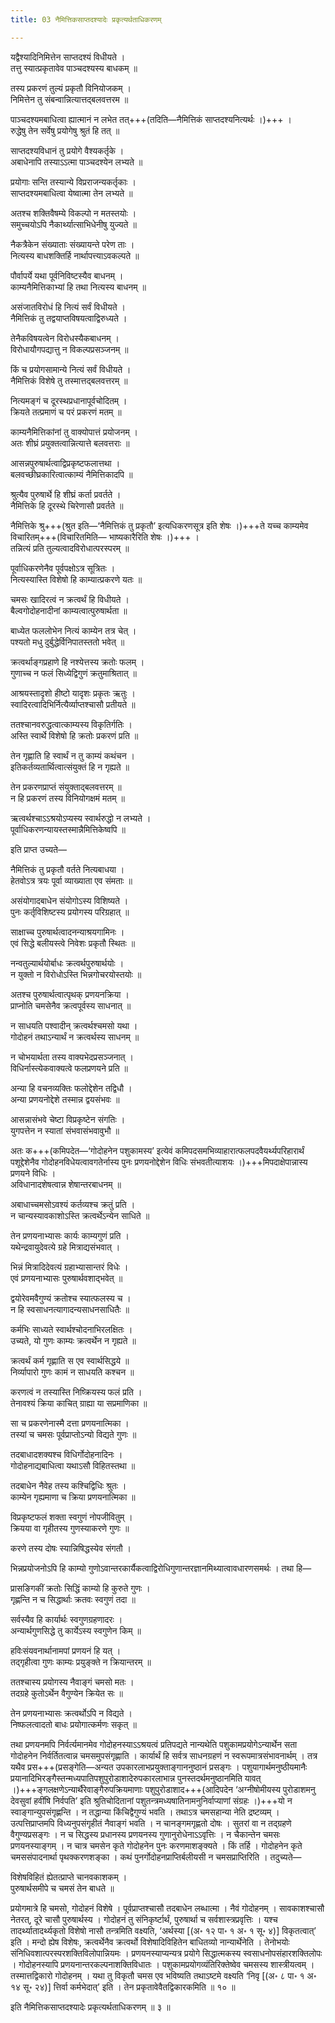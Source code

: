 ```yaml
---
title: 03 नैमित्तिकसाप्तदश्यादेः प्रकृत्यर्थताधिकरणम्

---
```


यद्वैश्यादिनिमित्तेन साप्तदश्यं विधीयते ।  
तत्तु स्यात्प्रकृतावेव पाञ्चदश्यस्य बाधकम् ॥  


तस्य प्रकरणं तुल्यं प्रकृतौ विनियोजकम् ।  
निमित्तेन तु संबन्वान्नित्यात्तद्बलवत्तरम ॥  


पाञ्चदश्यमबाधित्वा ह्यात्मानं न लभेत तत्+++(तदिति—नैमित्तिकं साप्तदश्यनित्यर्थः ।)+++ ।  
रुद्धेषु तेन सर्वेषु प्रयोगेषु श्रुतं हि तत् ॥  


साप्तदश्यविधानं तु प्रयोगे वैश्यकर्तृके ।  
अबाधेनापि तस्याऽऽत्मा पाञ्चदश्येन लभ्यते ॥  


प्रयोगाः सन्ति तस्यान्ये विप्रराजन्यकर्तृकाः ।  
साप्तदश्यमबाधित्वा येष्वात्मा तेन लभ्यते ॥  


अतश्च शक्तिवैषम्ये विकल्पो न मतस्तयोः ।  
समुच्चयोऽपि नैकार्थ्यात्साभिधेनीषु युज्यते ॥  


नैकत्रैकेन संख्याताः संख्यायन्ते परेण ताः ।  
नित्यस्य बाधशक्तिर्हि नार्थापत्त्याऽवकल्पते ॥  


पौर्वापर्ये यथा पूर्वनिविष्टस्यैव बाधनम् ।  
काम्यनैमित्तिकाभ्यां हि तथा नित्यस्य बाधनम् ॥  


असंजातविरोधं हि नित्यं सर्वं विधीयते ।  
नैमित्तिकं तु तद्वयाप्तविषयत्वाद्विरुध्यते ।  


तेनैकविषयत्वेन विरोधस्यैकबाधनम् ।  
विरोधायौगपद्यात्तु न विकल्पप्रसञ्जनम् ॥  


किं च प्रयोगसामान्ये नित्यं सर्वं विधीयते ।  
नैमित्तिकं विशेषे तु तस्मात्तद्बलवत्तरम् ॥  


नित्यमङ्गं च दूरस्थप्रधानापूर्वचोदितम् ।  
क्रियते तत्प्रमाणं च परं प्रकरणं मतम् ॥  


काम्यनैमित्तिकांनां तु वाक्योपात्तं प्रयोजनम् ।  
अतः शीघ्रं प्रयुक्तत्वान्नित्यात्ते बलवत्तराः ॥  


आसन्नपुरुषार्थत्वाद्विप्रकृष्टफलात्तथा ।  
बलवच्छीघ्रकारित्वात्काम्यं नैमित्तिकादपि ॥  


श्रुत्यैव पुरुषार्थे हि शीघ्रं कर्ता प्रवर्तते ।  
नैमित्तिके हि दूरस्थे चिरेणासौ प्रवर्तते ॥  


नैमित्तिके श्रु+++(श्रुत इति—‘नैमित्तिकं तु प्रकृतौ’ इत्यधिकरणसूत्र इति शेषः ।)+++ते यच्च काम्यमेव विचारितम्+++(विचारितमिति— भाष्यकारैरिति शेषः ।)+++ ।  
तन्नित्यं प्रति तुल्यत्वादविरोधात्परस्परम् ॥  


पूर्वाधिकरणेनैव पूर्वपक्षोऽत्र सूत्रितः ।  
नित्यस्यास्ति विशेषो हि काम्यात्प्रकरणे यतः ॥  


चमसः खादिरत्वं न क्रत्वर्थं हि विधीयते ।  
बैल्वगोदोहनादीनां काम्यत्वात्पुरुषार्थता ॥  


बाध्येत फललोभेन नित्यं काम्येन तत्र चेत् ।  
पश्यतो मधु दुर्बुद्धेर्विनिपातस्ततो भवेत् ॥  


क्रत्वर्थाङ्गप्रहाणे हि नश्येत्तस्य क्रतोः फलम् ।  
गुणाच्च न फलं सिध्येद्विगुणं क्रतुमाश्रितात् ॥  


आश्रयस्तादृशो हीष्टो यादृशः प्रकृतः ऋतुः ।  
स्वादिरत्वादिभिर्नित्यैर्व्याप्तश्चासौ प्रतीयते ॥  


ततश्चानवरुद्धत्वात्काम्यस्य विकृतिर्गतिः ।  
अस्ति स्वार्थे विशेषो हि क्रतोः प्रकरणं प्रति ॥  


तेन गृह्णाति हि स्वार्थं न तु काम्यं कथंचन ।  
इतिकर्तव्यतार्थित्वात्संयुक्तं हि न गृह्यते ॥  


तेन प्रकरणप्राप्तं संयुक्ताद्बलवत्तरम् ॥  
न हि प्रकरणं तस्य विनियोगक्षमं मतम् ॥  


ऋत्वर्थश्चाऽऽश्रयोऽप्यस्य स्वार्थरुद्धो न लभ्यते ।  
पूर्वाधिकरणन्यायस्तस्मान्नैमित्तिकेष्वपि ॥  


इति प्राप्त उच्यते—

नैमित्तिकं तु प्रकृतौ वर्तते नित्यबाधया ।  
हेतवोऽत्र त्रयः पूर्वा व्याख्याता एव संमताः ॥  


असंयोगादबाधेन संयोगोऽस्य विशिष्यते ।  
पुनः कर्तृविशिष्टस्य प्रयोगस्य परिग्रहात् ॥  


साक्षाच्च पुरुषार्थत्वादनन्याश्रयगामिनः ।  
एवं सिद्धे बलीयस्त्वे निवेशः प्रकृतौ स्थितः ॥  


नन्वतुल्यार्थयोर्बाधः क्रत्वर्थपुरुषार्थयोः ।  
न युक्तो न विरोधोऽस्ति भिन्नगोचरयोस्तयोः ॥  


अतश्च पुरुषार्थत्वात्पृथक् प्रणयनक्रिया ।  
प्राप्नोति चमसेनैव क्रत्वपूर्वस्य साधनात् ॥  


न साधयति पश्वादीन् क्रत्वर्थश्चमसो यथा ।  
गोदोहनं तथाऽन्यार्थं न क्रत्वर्थस्य साधनम् ॥  


न चोभयार्थता तस्य वाक्यभेदप्रसञ्जनात् ।  
विधिर्नास्त्येकवाक्यत्वे फलप्रणयने प्रति ॥  


अन्या हि वचनव्यक्तिः फलोद्देशेन तद्विधौ ।  
अन्या प्रणयनोद्देशे तस्मान्न द्वयसंभवः ॥  


आसन्नासंभवे चेष्टा विप्रकृष्टेन संगतिः ।  
युगपत्तेन न स्यातां संभवासंभवावुभौ ॥  


अतः क+++(कमिपदेत—‘गोदोहनेन पशुकामस्य’ इत्येवं कमिपदसमभिव्याहारात्फलपदवैयर्थ्यपरिहारार्थं पशूद्देशेनैव गोदोहनविधेयत्वावगतेर्नास्य पुनः प्रणयनोद्देशेन विधिः संभवतीत्याशयः ।)+++मिपदाक्षेपान्नास्य प्रणयने विधिः ।  
अविधानादशेषत्वान्न शेषान्तरबाधनम् ॥  


अबाधाच्चमसोऽवश्यं कर्तव्यश्च क्रतुं प्रति ।  
न चान्यस्यावकाशोऽस्ति क्रत्वर्थेऽन्येन साधिते ॥  


तेन प्रणयनाभ्यासः कार्यः काम्यगुणं प्रति ।  
यथेन्द्रवायुदेवत्ये ग्रहे मित्राद्यसंभवात् ।  


भिन्नं मित्रादिदेवत्यं ग्रहाभ्यासान्तरं विधेः ।  
एवं प्रणयनाभ्यासः पुरुषार्थवशाद्भवेत् ॥  


द्वयोरेवमवैगुण्यं क्रतोश्च स्यात्फलस्य च ।  
न हि स्वसाधनत्यागादन्यसाधनसाधितैः ॥  


कर्मभिः साध्यते स्वार्थश्चोदनाभिरलक्षितः ।  
उच्यते, यो गुणः काम्यः क्रत्वर्थेन न गृह्यते ॥  


क्रत्वर्थं कर्म गृह्णाति स एव स्वार्थसिद्धये ॥  
निर्व्यापारो गुणः कामं न साधयति कश्चन ॥  


करणत्वं न तस्यास्ति निष्क्रियस्य फलं प्रति ।  
तेनावश्यं क्रिया काचित् ग्राह्या या सप्रमाणिका ॥  


सा च प्रकरणेनास्मै दत्ता प्रणयनात्मिका ।  
तस्यां च चमसः पूर्वप्राप्तोऽन्यो विद्यते गुणः ॥  


तदबाधादशक्यश्च विधिर्गोदोहनादिनः ।  
गोदोहनाद्यबाधित्वा यथाऽसौ विहितस्तथा ॥  


तदबाधेन नैवेह तस्य कश्चिद्विधिः श्रुतः ।  
काम्येन गृह्यमाणा च क्रिया प्रणयनात्मिका ॥  


विप्रकृष्टफलं शक्ता स्वगुणं नोपजीवितुम् ।  
क्रियया वा गृहीतस्य गुणस्याकरणे गुणः ॥  


करणे तस्य दोषः स्यान्निषिद्धस्येव संगतौ ।  


भिन्नप्रयोजनोऽपि हि काम्यो गुणोऽवान्तरकार्यैकत्वाद्विरोधिगुणान्तरज्ञानमिथ्यात्वावधारणसमर्थः । तथा हि—

प्रासङिगकीं क्रतोः सिद्धिं काम्यो हि कुरुते गुणः ।  
गृह्णन्ति न च सिद्धार्थाः क्रतवः स्वगुणं तदा ॥  


सर्वस्यैव हि कार्यार्थः स्वगुणग्रहणादरः ।  
अन्यार्थगुणसिद्धे तु कार्येऽस्य स्वगुणेन किम् ॥  


हविःसंयवनार्थानामपां प्रणयनं हि यत् ।  
तद्गृहीत्वा गुणः काम्यः प्रयुङ्क्ते न क्रियान्तरम् ॥  


ततश्चास्य प्रयोगस्य नैवाङ्गं चमसो मतः ।  
तदग्रहे कुतोऽर्थेन वैगुण्येन क्रियेत सः ॥  


तेन प्रणयनाभ्यासः क्रत्वर्थोऽपि न विद्यते ।  
निष्फलत्वादतो बाधः प्रयोगात्कर्मणः सकृत् ॥  


तथा प्रणयनमपि निर्वर्त्यमानमेव गोदोहनस्याऽऽश्रयत्वं प्रतिपद्यते नान्यथेति पशुकामप्रयोगेऽन्यार्थेन सता गोदोहनेन निर्वर्तितत्वान्न चमसमुपसंगृह्णाति । कार्यार्थं हि सर्वत्र साधनग्रहणं न स्वरूपमात्रसंभावनार्थम् । तत्र यथैव प्रस+++(प्रसङ्गेति—अन्यत उपकारलाभप्रयुक्ताङ्गाननुष्ठानं प्रसङ्गः । पशुयागार्थमनुष्ठीयमानैः प्रयानादिभिरङ्गैस्तन्मध्यपातिपशुपुरोडाशादेरुपकारलाभान्न पुनस्तदर्थमनुष्ठानमिति यावत् ।)+++ङ्गलक्षणेऽन्यार्थैरेवाङ्गैरुपक्रियमाणाः पशुपुरोडाशाद+++(आदिपदेन ‘अग्नीषोमीयस्य पुरोडाशमनु देवसुवां हवींषि निर्वपति’ इति श्रुतिचोदितानां पशुतन्त्रमध्यषातिनामनुनिर्वाप्याणां संग्रहः ।)+++यो न स्वाङ्गान्युपसंगृह्णन्ति । न तद्धान्या किंचिद्वैगुण्यं भवति । तथाऽत्र चमसहान्या नेति द्रष्टव्यम् । उत्पत्तिप्राप्तमपि विध्यनुपसंगृहीतं नैवाङ्गं भवति । न चानङ्गमगृह्णतो दोषः । सुतरां वा न तद्ग्रहणे वैगुण्यप्रसङ्गः । न च सिद्धस्य प्रधानस्य प्रणयनस्य गुणानुरोधेनाऽऽवृत्तिः । न चैकान्तेन चमसः प्रणयनस्याङ्गम् । न चात्र चमसेन कृते गोदोहनेन पुनः करणमाशङ्क्यते । किं तर्हि । गोदोहनेन कृते चमससंपादनार्था पृथक्करणशङ्का । कथं पुनर्गोदोहनप्राप्तिर्बलीयसी न चमसप्राप्तिरिति । तदुच्यते—

विशेषविहितं ह्येतत्प्राप्ते चानवकाशकम् ।  
पुरुषार्थसमीपे च चमसं तेन बाधते ॥  


प्रयोगमात्रे हि चमसो, गोदोहनं विशेषे । पूर्वप्राप्तश्चासौ तदबाधेन लब्धात्मा । नैवं गोदोहनम् । सावकाशश्चासौ नेतरत्, दूरे चासौ पुरुषार्थस्य । गोदोहनं तु संनिकृर्ष्टार्थं, पुरुषार्था च सर्वशास्त्रप्रवृत्तिः । यश्च तादर्थ्यातादर्थ्यकृतो विशेषो नासौ तन्त्रमिति वक्ष्यति, ‘अर्थस्या \[(अ॰ १२ पा॰ १ अ॰ १ सू॰ ४)\] विकृतत्वात्’ इति । मन्दो ह्येष विशेषः, क्रत्वर्थेनैव क्रत्वर्थो विशेषादिविहितेन बाधितव्यो नान्यार्थेनेति । तेनोभयोः संनिधिवशात्परस्परशक्तिविलोपान्नियमः । प्रणयनस्याप्यन्यत्र प्रयोगे सिद्धात्मकस्य स्वसाधनोपसंहारशक्तिलोपः । गोदोहनस्यापि प्रणयनान्तरकल्पनाशक्तिविधातः । पशुकामप्रयोगव्यंतिरिक्तेष्वेव चमसस्य शास्त्रीयत्वम् । तस्मात्तद्विकारो गोदोहनम् । यथा तु विकृतौ चमस एव भविष्यति तथाऽष्टमे वक्ष्यति ‘निवृ \[(अ॰ ८ पा॰ १ अ॰ १४ सू॰ २४)\] त्तिर्वा कर्मभेदात्’ इति । तेन प्रकृतावेवैतद्विकारकमिति ॥ १० ॥

इति नैमित्तिकसाप्तदश्यादेः प्रकृत्यर्थताधिकरणम् ॥ ३ ॥
